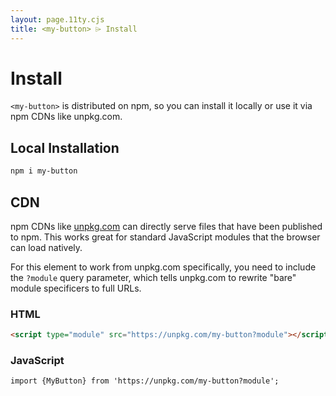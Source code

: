 ```yaml
---
layout: page.11ty.cjs
title: <my-button> ⌲ Install
---
```


# Install

`<my-button>` is distributed on npm, so you can install it locally or use it via npm CDNs like unpkg.com.

## Local Installation

```bash
npm i my-button
```

## CDN

npm CDNs like [unpkg.com]() can directly serve files that have been published to npm. This works great for standard JavaScript modules that the browser can load natively.

For this element to work from unpkg.com specifically, you need to include the `?module` query parameter, which tells unpkg.com to rewrite "bare" module specificers to full URLs.

### HTML
```html
<script type="module" src="https://unpkg.com/my-button?module"></script>
```

### JavaScript
```html
import {MyButton} from 'https://unpkg.com/my-button?module';
```
